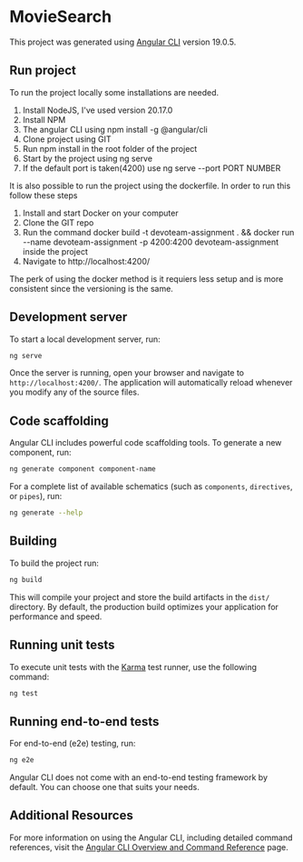 # MovieSearch

This project was generated using [Angular CLI](https://github.com/angular/angular-cli) version 19.0.5.

## Run project

To run the project locally some installations are needed.

1. Install NodeJS, I've used version 20.17.0
2. Install NPM
3. The angular CLI using npm install -g @angular/cli
4. Clone project using GIT
5. Run npm install in the root folder of the project
6. Start by the project using ng serve
7. If the default port is taken(4200) use ng serve --port PORT NUMBER

It is also possible to run the project using the dockerfile. In order to run this follow these steps

1. Install and start Docker on your computer
2. Clone the GIT repo
3. Run the command docker build -t devoteam-assignment . && docker run --name devoteam-assignment -p 4200:4200 devoteam-assignment inside the project
4. Navigate to http://localhost:4200/

The perk of using the docker method is it requiers less setup and is more consistent since the versioning is the same.

## Development server

To start a local development server, run:

```bash
ng serve
```

Once the server is running, open your browser and navigate to `http://localhost:4200/`. The application will automatically reload whenever you modify any of the source files.

## Code scaffolding

Angular CLI includes powerful code scaffolding tools. To generate a new component, run:

```bash
ng generate component component-name
```

For a complete list of available schematics (such as `components`, `directives`, or `pipes`), run:

```bash
ng generate --help
```

## Building

To build the project run:

```bash
ng build
```

This will compile your project and store the build artifacts in the `dist/` directory. By default, the production build optimizes your application for performance and speed.

## Running unit tests

To execute unit tests with the [Karma](https://karma-runner.github.io) test runner, use the following command:

```bash
ng test
```

## Running end-to-end tests

For end-to-end (e2e) testing, run:

```bash
ng e2e
```

Angular CLI does not come with an end-to-end testing framework by default. You can choose one that suits your needs.

## Additional Resources

For more information on using the Angular CLI, including detailed command references, visit the [Angular CLI Overview and Command Reference](https://angular.dev/tools/cli) page.
